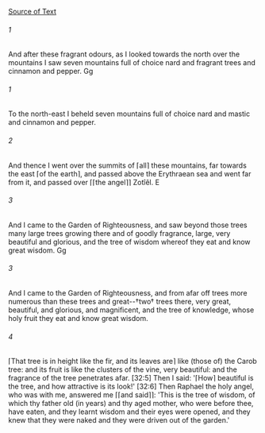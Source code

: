 [Source of Text](https://github.com/scrollmapper/bible_databases_deuterocanonical)

###### 1
And after these fragrant odours, as I looked towards the north over the mountains I saw seven mountains full of choice nard and fragrant trees and cinnamon and pepper.
Gg

###### 1
To the north-east I beheld seven mountains full of choice nard and mastic and cinnamon and pepper.


###### 2
And thence I went over the summits of ⌈all⌉ these mountains, far towards the east ⌈of the earth⌉, and passed above the Erythraean sea and went far from it, and passed over ⌈⌈the angel⌉⌉ Zotîêl.
E

###### 3
And I came to the Garden of Righteousness, and saw beyond those trees many large trees growing there and of goodly fragrance, large, very beautiful and glorious, and the tree of wisdom whereof they eat and know great wisdom.
Gg

###### 3
And I came to the Garden of Righteousness, and from afar off trees more numerous than these trees and great--†two† trees there, very great, beautiful, and glorious, and magnificent, and the tree of knowledge, whose holy fruit they eat and know great wisdom.


###### 4
⌈That tree is in height like the fir, and its leaves are⌉ like (those of) the Carob tree: and its fruit is like the clusters of the vine, very beautiful: and the fragrance of the tree penetrates afar. [32:5] Then I said: '⌈How⌉ beautiful is the tree, and how attractive is its look!' [32:6] Then Raphael the holy angel, who was with me, answered me ⌈⌈and said⌉⌉: 'This is the tree of wisdom, of which thy father old (in years) and thy aged mother, who were before thee, have eaten, and they learnt wisdom and their eyes were opened, and they knew that they were naked and they were driven out of the garden.'